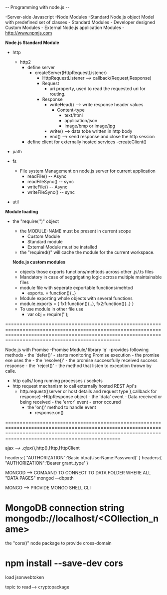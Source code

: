 -- Programming with node.js --

-Server-side Javascript
    -Node Modules
        -Standard Node.js object Model with predefined set of classes
      - Standard Modules
      - Developer designed Custom Modules
      - External Node.js application Modules
        - http://www.npmjs.com

**Node.js Standard Module**
- http
  - http2
    - define server
        - createServer(HttpRequestListener)
            - HttpRequestListener --> callback(Request,Response)
            - Request
                - uri property, used to read the requested uri for routing.
            - Response
                - writeHead() --> write response header values
                    - Content-type
                        - text/html
                        - application/json
                        - image/bmp or image/jpg
                - write() --> data tobe written in http body
                - end() --> send response and close the http session
    - define client for externally hosted services
        -createClient()

- path
- fs
  - File system Management on node.js server for current application
    - readFile() -- Async
    - readFileSync() -- sync
    - writeFile() -- Async
    - writeFileSync() -- sync
- util


**Module loading**
- the "require('<MODULE-NAME>')" object
    - the MODULE-NAME must be present in current scope 
        - Custom Module
        - Standard module
        - External Module must be installed
    - the "required()" will cache the module for the current workspace.

    **Node.js custom modules**
    - objects those exports functions/mehtods across other .js/.ts files
    - Mandatory in case of seggrigating logic across multiple maintainable files
    - module file with seperate exportable functions/mehtod
        - exports.<FUNCTION-NAME> = function(){..}
    - Module exporting whole objects with several functions
    - module.exports = {
        fx1:function(){..},
        fx2:function(){..}
    }
    - To use module in other file use 
        - var obj = require('<PATH of MODULE File>');

==========================================================================================================================================================================================================

Node.js with Promise
-Promise Module/ library 'q'
-provides following methods
    - the 'defer()'
        - starts monitoring Promise execution
        - the promise exe uses the 
    - the 'resolve()'
        - the promise successfully received success response
    - the 'reject()'
        - the method that listen to exception thrown by calle.

- http calls/ long running processes / sockets
- http request mechanism to call externally hosted REST Api's
    - http.request({server or host details and request type },callback for response)
        -HttpResponse object
          - the 'data' event 
            - Data received or being received 
          - the 'error' event
            - error occured
        - the 'on()' method to handle event
            - response.on()

==========================================================================================================================================================================================================

ajax --> $.ajax(),$http(),Http,HttpClient

headers:{
    "AUTHORIZATION":'Basic btoa(UserName:Password)'
}
headers:{
    "AUTHORIZATION":'Bearer grant_type<TOKEN>'
}

MONGOD --> COMAAND TO CONNECT TO DATA FOLDER WHERE ALL "DATA PAGES"
mongod --dbpath <PATH OF THE DATA FOLDER>


MONGO --> PROVIDE MONGO SHELL CLI

MongoDB connection string
mongodb://localhost/<COllection_name>
===========================================================================================================
the "cors()" node package to provide cross-domain 

npm install --save-dev cors
==========================================================================================================
load jsonwebtoken

topic to read-->
cryptopackage